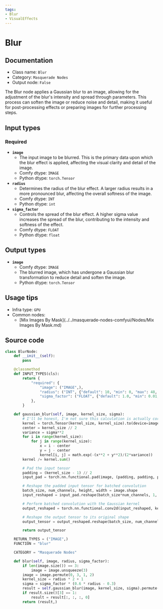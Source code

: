 ```yaml
---
tags:
- Blur
- VisualEffects
---
```


# Blur
## Documentation
- Class name: `Blur`
- Category: `Masquerade Nodes`
- Output node: `False`

The Blur node applies a Gaussian blur to an image, allowing for the adjustment of the blur's intensity and spread through parameters. This process can soften the image or reduce noise and detail, making it useful for post-processing effects or preparing images for further processing steps.
## Input types
### Required
- **`image`**
    - The input image to be blurred. This is the primary data upon which the blur effect is applied, affecting the visual clarity and detail of the image.
    - Comfy dtype: `IMAGE`
    - Python dtype: `torch.Tensor`
- **`radius`**
    - Determines the radius of the blur effect. A larger radius results in a more pronounced blur, affecting the overall softness of the image.
    - Comfy dtype: `INT`
    - Python dtype: `int`
- **`sigma_factor`**
    - Controls the spread of the blur effect. A higher sigma value increases the spread of the blur, contributing to the intensity and softness of the effect.
    - Comfy dtype: `FLOAT`
    - Python dtype: `float`
## Output types
- **`image`**
    - Comfy dtype: `IMAGE`
    - The blurred image, which has undergone a Gaussian blur transformation to reduce detail and soften the image.
    - Python dtype: `torch.Tensor`
## Usage tips
- Infra type: `GPU`
- Common nodes:
    - [Mix Images By Mask](../../masquerade-nodes-comfyui/Nodes/Mix Images By Mask.md)



## Source code
```python
class BlurNode:
    def __init__(self):
        pass

    @classmethod
    def INPUT_TYPES(cls):
        return {
            "required": {
                "image": ("IMAGE",),
                "radius": ("INT", {"default": 10, "min": 0, "max": 48, "step": 1}),
                "sigma_factor": ("FLOAT", {"default": 1.0, "min": 0.01, "max": 3., "step": 0.01}),
            },
        }

    def gaussian_blur(self, image, kernel_size, sigma):
        # I'll be honest, I'm not sure this calculation is actually correct for a Gaussian blur, but it looks close enough
        kernel = torch.Tensor(kernel_size, kernel_size).to(device=image.device)
        center = kernel_size // 2
        variance = sigma**2
        for i in range(kernel_size):
            for j in range(kernel_size):
                x = i - center
                y = j - center
                kernel[i, j] = math.exp(-(x**2 + y**2)/(2*variance))
        kernel /= kernel.sum()

        # Pad the input tensor
        padding = (kernel_size - 1) // 2
        input_pad = torch.nn.functional.pad(image, (padding, padding, padding, padding), mode='reflect')

        # Reshape the padded input tensor for batched convolution
        batch_size, num_channels, height, width = image.shape
        input_reshaped = input_pad.reshape(batch_size*num_channels, 1, height+padding*2, width+padding*2)

        # Perform batched convolution with the Gaussian kernel
        output_reshaped = torch.nn.functional.conv2d(input_reshaped, kernel.unsqueeze(0).unsqueeze(0))

        # Reshape the output tensor to its original shape
        output_tensor = output_reshaped.reshape(batch_size, num_channels, height, width)

        return output_tensor

    RETURN_TYPES = ("IMAGE",)
    FUNCTION = "blur"

    CATEGORY = "Masquerade Nodes"

    def blur(self, image, radius, sigma_factor):
        if len(image.size()) == 3:
            image = image.unsqueeze(3)
        image = image.permute(0, 3, 1, 2)
        kernel_size = radius * 2 + 1
        sigma = sigma_factor * (0.6 * radius - 0.3)
        result = self.gaussian_blur(image, kernel_size, sigma).permute(0, 2, 3, 1)
        if result.size()[3] == 1:
            result = result[:, :, :, 0]
        return (result,)

```
